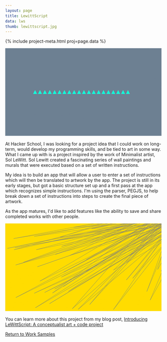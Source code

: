 ```yaml
---
layout: page
title: LewittScript
data: lws
thumb: lewittscript.jpg
---
```


{% include project-meta.html proj=page.data %}

![A canvas with a horizontal line of triangles.](/images/work/lws/lws-001.gif)

At Hacker School, I was looking for a project idea that I could work on long-term, would develop my programming skills, and be tied to art in some way. What I came up with is a project inspired by the work of Minimalist artist, Sol LeWitt. Sol Lewitt created a fascinating series of wall paintings and murals that were executed based on a set of written instructions.

My idea is to build an app that will allow a user to enter a set of instructions which will then be translated to artwork by the app. The project is still in its early stages, but got a basic structure set up and a first pass at the app which recognizes simple instructions. I'm using the parser, PEGJS, to help break down a set of instructions into steps to create the final piece of artwork.

As the app matures, I'd like to add features like the ability to save and share completed works with other people.

![A yellow canvas with grey diagonal lines.](/images/work/lws/lws-002.gif)

You can learn more about this project from my blog post,
[Introducing LeWittScript: A conceptualist art + code project](/2014/10/23/introducing-lewittscript.html)

[Return to Work Samples](/projects)
